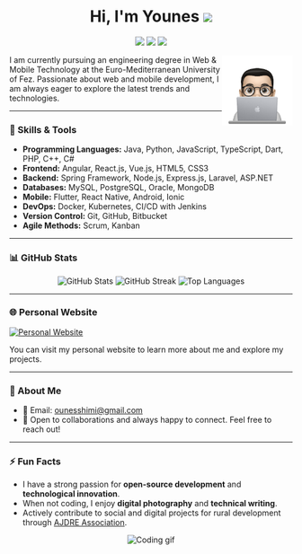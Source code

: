 <h1 align="center">Hi, I'm Younes <img src="https://media.giphy.com/media/hvRJCLFzcasrR4ia7z/giphy.gif" width="30px"></h1>
<p align="center">
    <a href="https://twitter.com/youneshim_i"><img src="https://img.shields.io/badge/twitter-%231FA1F1?style=flat&logo=twitter&logoColor=white"/></a>
    <a href="https://www.linkedin.com/in/younes-shimi"><img src="https://img.shields.io/badge/linkedin-%230177B5?style=flat&logo=linkedin&logoColor=white"/></a>
    <a href="https://www.instagram.com/younes_shimi/"><img src="https://img.shields.io/badge/instagram-%23E4415F?style=flat&logo=instagram&logoColor=white"/></a>
</p>

<img src="https://github.com/youneshimi/youneshimi/blob/main/profile-img.png" align="right" width="25%" alt="Profile image"/>

I am currently pursuing an engineering degree in Web & Mobile Technology at the Euro-Mediterranean University of Fez. Passionate about web and mobile development, I am always eager to explore the latest trends and technologies.

---

### 🔧 Skills & Tools
- **Programming Languages:** Java, Python, JavaScript, TypeScript, Dart, PHP, C++, C#
- **Frontend:** Angular, React.js, Vue.js, HTML5, CSS3
- **Backend:** Spring Framework, Node.js, Express.js, Laravel, ASP.NET
- **Databases:** MySQL, PostgreSQL, Oracle, MongoDB
- **Mobile:** Flutter, React Native, Android, Ionic
- **DevOps:** Docker, Kubernetes, CI/CD with Jenkins
- **Version Control:** Git, GitHub, Bitbucket
- **Agile Methods:** Scrum, Kanban

---

### 📊 GitHub Stats
<p align="center">
  <img src="https://github-readme-stats.vercel.app/api?username=youneshimi&show_icons=true&theme=radical" alt="GitHub Stats"/>
  <img src="https://github-readme-streak-stats.herokuapp.com/?user=youneshimi&theme=radical" alt="GitHub Streak"/>
  <img src="https://github-readme-stats.vercel.app/api/top-langs/?username=youneshimi&layout=compact&theme=radical" alt="Top Languages"/>
</p>

---

### 🌐 Personal Website
<a href="https://shimi.netlify.app/">
    <img src="https://img.shields.io/badge/Visit%20My%20Website-%2300C7B7?style=for-the-badge&logo=icloud&logoColor=white" alt="Personal Website"/>
</a>

You can visit my personal website to learn more about me and explore my projects.

---

### 📝 About Me
- 📧 Email: [ounesshimi@gmail.com](mailto:ounesshimi@gmail.com)
- 💬 Open to collaborations and always happy to connect. Feel free to reach out!

---

### ⚡ Fun Facts
- I have a strong passion for **open-source development** and **technological innovation**.
- When not coding, I enjoy **digital photography** and **technical writing**.
- Actively contribute to social and digital projects for rural development through [AJDRE Association](#).

<p align="center">
  <img src="https://media.giphy.com/media/3o7abKhOpu0NwenH3O/giphy.gif" width="50%" alt="Coding gif"/>
</p>
